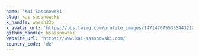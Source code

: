 ```yaml
---
name: 'Kai Sassnowski'
slug: kai-sassnowski
x_handle: warsh33p
x_avatar_url: 'https://pbs.twimg.com/profile_images/1471470755355443210/pCy5acDI_200x200.jpg'
github_handle: ksassnowski
website_url: 'https://www.kai-sassnowski.com/'
country_code: 'de'
---
```

